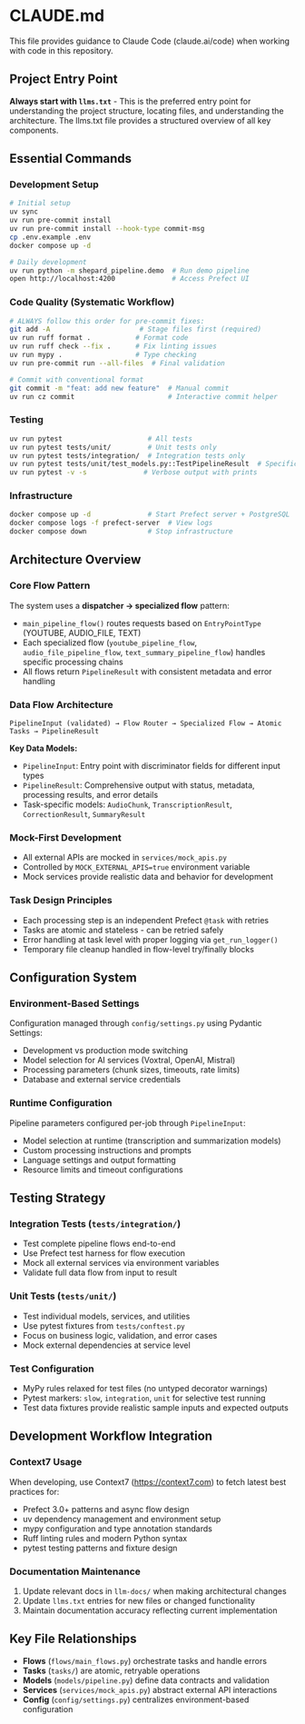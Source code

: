 # CLAUDE.md

This file provides guidance to Claude Code (claude.ai/code) when working with code in this repository.

## Project Entry Point

**Always start with `llms.txt`** - This is the preferred entry point for understanding the project structure, locating files, and understanding the architecture. The llms.txt file provides a structured overview of all key components.

## Essential Commands

### Development Setup
```bash
# Initial setup
uv sync
uv run pre-commit install
uv run pre-commit install --hook-type commit-msg
cp .env.example .env
docker compose up -d

# Daily development
uv run python -m shepard_pipeline.demo  # Run demo pipeline
open http://localhost:4200              # Access Prefect UI
```

### Code Quality (Systematic Workflow)
```bash
# ALWAYS follow this order for pre-commit fixes:
git add -A                      # Stage files first (required)
uv run ruff format .           # Format code
uv run ruff check --fix .      # Fix linting issues
uv run mypy .                  # Type checking
uv run pre-commit run --all-files  # Final validation

# Commit with conventional format
git commit -m "feat: add new feature"  # Manual commit
uv run cz commit                       # Interactive commit helper
```

### Testing
```bash
uv run pytest                     # All tests
uv run pytest tests/unit/         # Unit tests only
uv run pytest tests/integration/  # Integration tests only
uv run pytest tests/unit/test_models.py::TestPipelineResult  # Specific test
uv run pytest -v -s              # Verbose output with prints
```

### Infrastructure
```bash
docker compose up -d              # Start Prefect server + PostgreSQL
docker compose logs -f prefect-server  # View logs
docker compose down               # Stop infrastructure
```

## Architecture Overview

### Core Flow Pattern
The system uses a **dispatcher → specialized flow** pattern:
- `main_pipeline_flow()` routes requests based on `EntryPointType` (YOUTUBE, AUDIO_FILE, TEXT)
- Each specialized flow (`youtube_pipeline_flow`, `audio_file_pipeline_flow`, `text_summary_pipeline_flow`) handles specific processing chains
- All flows return `PipelineResult` with consistent metadata and error handling

### Data Flow Architecture
```
PipelineInput (validated) → Flow Router → Specialized Flow → Atomic Tasks → PipelineResult
```

**Key Data Models:**
- `PipelineInput`: Entry point with discriminator fields for different input types
- `PipelineResult`: Comprehensive output with status, metadata, processing results, and error details
- Task-specific models: `AudioChunk`, `TranscriptionResult`, `CorrectionResult`, `SummaryResult`

### Mock-First Development
- All external APIs are mocked in `services/mock_apis.py`
- Controlled by `MOCK_EXTERNAL_APIS=true` environment variable
- Mock services provide realistic data and behavior for development

### Task Design Principles
- Each processing step is an independent Prefect `@task` with retries
- Tasks are atomic and stateless - can be retried safely
- Error handling at task level with proper logging via `get_run_logger()`
- Temporary file cleanup handled in flow-level try/finally blocks

## Configuration System

### Environment-Based Settings
Configuration managed through `config/settings.py` using Pydantic Settings:
- Development vs production mode switching
- Model selection for AI services (Voxtral, OpenAI, Mistral)
- Processing parameters (chunk sizes, timeouts, rate limits)
- Database and external service credentials

### Runtime Configuration
Pipeline parameters configured per-job through `PipelineInput`:
- Model selection at runtime (transcription and summarization models)
- Custom processing instructions and prompts
- Language settings and output formatting
- Resource limits and timeout configurations

## Testing Strategy

### Integration Tests (`tests/integration/`)
- Test complete pipeline flows end-to-end
- Use Prefect test harness for flow execution
- Mock all external services via environment variables
- Validate full data flow from input to result

### Unit Tests (`tests/unit/`)
- Test individual models, services, and utilities
- Use pytest fixtures from `tests/conftest.py`
- Focus on business logic, validation, and error cases
- Mock external dependencies at service level

### Test Configuration
- MyPy rules relaxed for test files (no untyped decorator warnings)
- Pytest markers: `slow`, `integration`, `unit` for selective test running
- Test data fixtures provide realistic sample inputs and expected outputs

## Development Workflow Integration

### Context7 Usage
When developing, use Context7 (https://context7.com) to fetch latest best practices for:
- Prefect 3.0+ patterns and async flow design
- uv dependency management and environment setup
- mypy configuration and type annotation standards
- Ruff linting rules and modern Python syntax
- pytest testing patterns and fixture design

### Documentation Maintenance
1. Update relevant docs in `llm-docs/` when making architectural changes
2. Update `llms.txt` entries for new files or changed functionality
3. Maintain documentation accuracy reflecting current implementation

## Key File Relationships

- **Flows** (`flows/main_flows.py`) orchestrate tasks and handle errors
- **Tasks** (`tasks/`) are atomic, retryable operations
- **Models** (`models/pipeline.py`) define data contracts and validation
- **Services** (`services/mock_apis.py`) abstract external API interactions
- **Config** (`config/settings.py`) centralizes environment-based configuration
